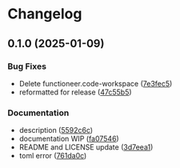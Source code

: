 # Changelog

## 0.1.0 (2025-01-09)


### Bug Fixes

* Delete functioneer.code-workspace ([7e3fec5](https://github.com/qthedoc/functioneer/commit/7e3fec564889d7fb1b6f869ac50a90f4cb662c4d))
* reformatted for release ([47c55b5](https://github.com/qthedoc/functioneer/commit/47c55b52f920d62bd37b8303836ec3ff32967e0d))


### Documentation

* description ([5592c6c](https://github.com/qthedoc/functioneer/commit/5592c6c0801a2be8b5dca05ba5419cb2384796d5))
* documentation WIP ([fa07546](https://github.com/qthedoc/functioneer/commit/fa07546e6714e5501784da1555b732ff5a002f24))
* README and LICENSE update ([3d7eea1](https://github.com/qthedoc/functioneer/commit/3d7eea17ef469c25d059b5014c32bf1a75485907))
* toml error ([761da0c](https://github.com/qthedoc/functioneer/commit/761da0ca4ad394f7130dd41cfeaba5ae7b6536cf))
